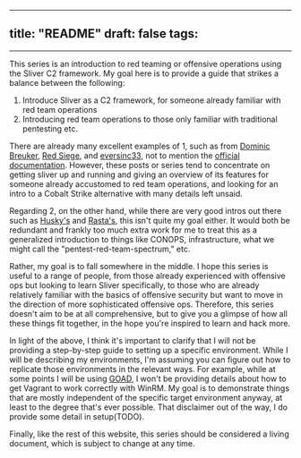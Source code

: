 
---
title: "README"
draft: false
tags:
  - 
---

This series is an introduction to red teaming or offensive operations using the Sliver C2 framework. My goal here is to provide a guide that strikes a balance between the following:

1. Introduce Sliver as a C2 framework, for someone already familiar with red team operations
2. Introducing red team operations to those only familiar with traditional pentesting etc.

There are already many excellent examples of 1, such as from [Dominic Breuker](https://dominicbreuker.com/post/learning_sliver_c2_01_installation/#series-overview),  [Red Siege](https://redsiege.com/blog/2022/11/introduction-to-sliver/), and [eversinc33](https://eversinc33.com/posts/getting-started-with-sliver/), not to mention the [official documentation](https://sliver.sh/docs). However, these posts or series tend to concentrate on getting sliver up and running and giving an overview of its features for someone already accustomed to red team operations, and looking for an intro to a Cobalt Strike alternative with many details left unsaid.

Regarding 2, on the other hand, while there are very good intros out there such as [Husky's](https://taggartinstitute.org/p/responsible-red-teaming) and [Rasta's](https://training.zeropointsecurity.co.uk/courses/red-team-ops), this isn't quite my goal either. It would both be redundant and frankly too much extra work for me to treat this as a generalized introduction to things like CONOPS, infrastructure, what we might call the "pentest-red-team-spectrum," etc. 

Rather, my goal is to fall somewhere in the middle. I hope this series is useful to a range of people, from those already experienced with offensive ops but looking to learn Sliver specifically, to those who are already relatively familiar with the basics of offensive security but want to move in the direction of more sophisticated offensive ops. Therefore, this series doesn't aim to be at all comprehensive, but to give you a glimpse of how all these things fit together, in the hope you're inspired to learn and hack more.

In light of the above, I think it's important to clarify that I will not be providing a step-by-step guide to setting up a specific environment. While I will be describing my environments, I'm assuming you can figure out how to replicate those environments in the relevant ways. For example, while at some points I will be using [GOAD](https://github.com/Orange-Cyberdefense/GOAD), I won't be providing details about how to get Vagrant to work correctly with WinRM. My goal is to demonstrate things that are mostly independent of the specific target environment anyway, at least to the degree that's ever possible. That disclaimer out of the way, I do provide some detail in setup(TODO).

Finally, like the rest of this website, this series should be considered a living document, which is subject to change at any time.

